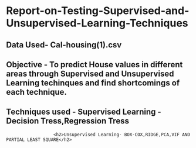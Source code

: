 <h1> Report-on-Testing-Supervised-and-Unsupervised-Learning-Techniques </h1>
<h2>Data Used- Cal-housing(1).csv </h2>
<h2>Objective - To predict House values in different areas through Supervised and Unsupervised Learning techinques and find shortcomings of each                     technique. </h2>
<h2>Techniques used - Supervised Learning - Decision Tress,Regression Tress</h2>

                      <h2>Unsupervised Learning- BOX-COX,RIDGE,PCA,VIF AND PARTIAL LEAST SQUARE</h2>

